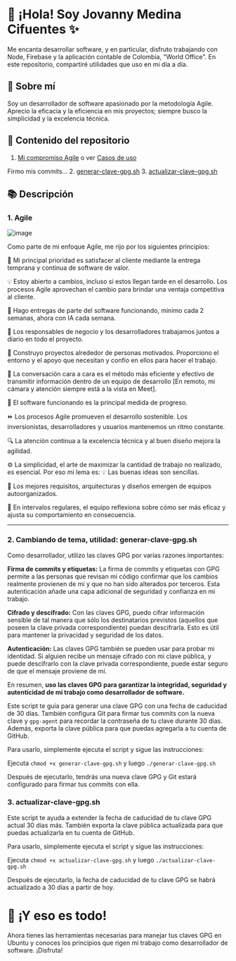 # 👋 ¡Hola! Soy Jovanny Medina Cifuentes ✨

Me encanta desarrollar software, y en particular, disfruto trabajando con Node, Firebase y la aplicación contable de Colombia, "World Office". En este repositorio, compartiré utilidades que uso en mi día a día.

## 🚀 Sobre mí

Soy un desarrollador de software apasionado por la metodología Agile. Aprecio la eficacia y la eficiencia en mis proyectos; siempre busco la simplicidad y la excelencia técnica.

## 💼 Contenido del repositorio

1. [Mi compromiso Agile](#agile) o ver [Casos de uso](AGILE/principios-manifiesto-agil.md)

Firmo mis commits...
2. [generar-clave-gpg.sh](GPG/generar-clave-gpg.sh)
3. [actualizar-clave-gpg.sh](GPG/actualizar-clave-gpg.sh)

## 📚 Descripción

### 1. Agile <a name="agile"></a>
![image](https://github.com/JovannyCO/UTILS/assets/59772160/218dde5c-b8bc-4928-860b-814746a25bd6)

Como parte de mi enfoque Agile, me rijo por los siguientes principios:

🎯 Mi principal prioridad es satisfacer al cliente mediante la entrega temprana y continua de software de valor.

💡 Estoy abierto a cambios, incluso si estos llegan tarde en el desarrollo. Los procesos Agile aprovechan el cambio para brindar una ventaja competitiva al cliente.

🚀 Hago entregas de parte del software funcionando, minimo cada 2 semanas, ahora con IA cada semana.

🤝 Los responsables de negocio y los desarrolladores trabajamos juntos a diario en todo el proyecto.

🌱 Construyo proyectos alrededor de personas motivados. Proporciono el entorno y el apoyo que necesitan y confío en ellos para hacer el trabajo.

💬 La conversación cara a cara es el método más eficiente y efectivo de transmitir información dentro de un equipo de desarrollo [En remoto, mi cámara y atención siempre está a la vista en Meet].

🏅 El software funcionando es la principal medida de progreso.

⏩ Los procesos Agile promueven el desarrollo sostenible. Los inversionistas, desarrolladores y usuarios mantenemos un ritmo constante.

🔍 La atención continua a la excelencia técnica y al buen diseño mejora la agilidad.

⚙️ La simplicidad, el arte de maximizar la cantidad de trabajo no realizado, es esencial. Por eso mi lema es: 💡 Las buenas ideas son sencillas.

👥 Los mejores requisitos, arquitecturas y diseños emergen de equipos autoorganizados.

🔄 En intervalos regulares, el equipo reflexiona sobre cómo ser más eficaz y ajusta su comportamiento en consecuencia.

_____


### 2. Cambiando de tema, utilidad: generar-clave-gpg.sh

Como desarrollador, utilizo las claves GPG por varias razones importantes:

**Firma de commits y etiquetas:** La firma de commits y etiquetas con GPG permite a las personas que revisan mi código confirmar que los cambios realmente provienen de mí y que no han sido alterados por terceros. Esta autenticación añade una capa adicional de seguridad y confianza en mi trabajo.

**Cifrado y descifrado:** Con las claves GPG, puedo cifrar información sensible de tal manera que sólo los destinatarios previstos (aquellos que poseen la clave privada correspondiente) puedan descifrarla. Esto es útil para mantener la privacidad y seguridad de los datos.

**Autenticación:** Las claves GPG también se pueden usar para probar mi identidad. Si alguien recibe un mensaje cifrado con mi clave pública, y puede descifrarlo con la clave privada correspondiente, puede estar seguro de que el mensaje proviene de mí.

En resumen, **uso las claves GPG para garantizar la integridad, seguridad y autenticidad de mi trabajo como desarrollador de software.**


Este script te guía para generar una clave GPG con una fecha de caducidad de 30 días. También configura Git para firmar tus commits con la nueva clave y `gpg-agent` para recordar la contraseña de tu clave durante 30 días. Además, exporta la clave pública para que puedas agregarla a tu cuenta de GitHub.

Para usarlo, simplemente ejecuta el script y sigue las instrucciones:

Ejecuta `chmod +x generar-clave-gpg.sh` y luego `./generar-clave-gpg.sh`

Después de ejecutarlo, tendrás una nueva clave GPG y Git estará configurado para firmar tus commits con ella.

### 3. actualizar-clave-gpg.sh

Este script te ayuda a extender la fecha de caducidad de tu clave GPG actual 30 días más. También exporta la clave pública actualizada para que puedas actualizarla en tu cuenta de GitHub.

Para usarlo, simplemente ejecuta el script y sigue las instrucciones:

Ejecuta `chmod +x actualizar-clave-gpg.sh` y luego `./actualizar-clave-gpg.sh`

Después de ejecutarlo, la fecha de caducidad de tu clave GPG se habrá actualizado a 30 días a partir de hoy.

# 🎉 ¡Y eso es todo!

Ahora tienes las herramientas necesarias para manejar tus claves GPG en Ubuntu y conoces los principios que rigen mi trabajo como desarrollador de software. ¡Disfruta!
